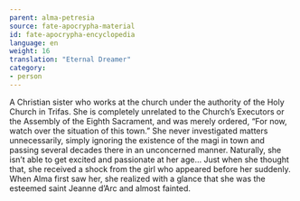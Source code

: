 ```yaml
---
parent: alma-petresia
source: fate-apocrypha-material
id: fate-apocrypha-encyclopedia
language: en
weight: 16
translation: "Eternal Dreamer"
category:
- person
---
```


A Christian sister who works at the church under the authority of the Holy Church in Trifas. She is completely unrelated to the Church’s Executors or the Assembly of the Eighth Sacrament, and was merely ordered, “For now, watch over the situation of this town.” She never investigated matters unnecessarily, simply ignoring the existence of the magi in town and passing several decades there in an unconcerned manner.
Naturally, she isn’t able to get excited and passionate at her age… Just when she thought that, she received a shock from the girl who appeared before her suddenly. When Alma first saw her, she realized with a glance that she was the esteemed saint Jeanne d’Arc and almost fainted.

